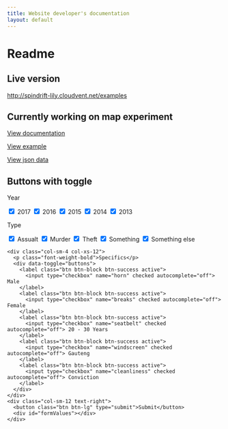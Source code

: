 ```yaml
---
title: Website developer's documentation
layout: default
---
```


# Readme

## Live version

http://spindrift-lily.cloudvent.net/examples

## Currently working on map experiment

[View documentation](/examples/maps/maps-documentation/)

[View example](/examples/maps/maps-example/)

[View json data](/json/maps.json)

## Buttons with toggle

<form class="container">
  <div class="row">
    <div class="col-sm-4 col-xs-12">
      <p class="font-weight-bold">Year</p>
      <div data-toggle="buttons">
        <label class="btn btn-block btn-success active">
          <input type="checkbox" name="oil" checked autocomplete="off"> 2017
        </label>
        <label class="btn btn-block btn-success active">
          <input type="checkbox" name="coolant" checked autocomplete="off"> 2016
        </label>
        <label class="btn btn-block btn-success active">
          <input type="checkbox" name="breakfluid" checked autocomplete="off"> 2015
        </label>
        <label class="btn btn-block btn-success active">
          <input type="checkbox" name="screenwash" checked autocomplete="off"> 2014
        </label>
        <label class="btn btn-block btn-success active">
          <input type="checkbox" name="leaks" checked autocomplete="off"> 2013
        </label>
      </div>
    </div>
    <div class="col-sm-4 col-xs-12">
      <p class="font-weight-bold">Type</p>
      <div data-toggle="buttons">
        <label class="btn btn-block btn-success active">
          <input type="checkbox" name="tyres" checked autocomplete="off"> Assualt
        </label>
        <label class="btn btn-block btn-success active">
          <input type="checkbox" name="wiperblades" checked autocomplete="off"> Murder
        </label>
        <label class="btn btn-block btn-success active">
          <input type="checkbox" name="lights" checked autocomplete="off"> Theft
        </label>
        <label class="btn btn-block btn-success active">
          <input type="checkbox" name="indicators" checked autocomplete="off"> Something
        </label>
        <label class="btn btn-block btn-success active">
          <input type="checkbox" name="cleanliness" checked autocomplete="off"> Something else
        </label>
      </div>
    </div>

    <div class="col-sm-4 col-xs-12">
      <p class="font-weight-bold">Specifics</p>
      <div data-toggle="buttons">
        <label class="btn btn-block btn-success active">
          <input type="checkbox" name="horn" checked autocomplete="off"> Male
        </label>
        <label class="btn btn-block btn-success active">
          <input type="checkbox" name="breaks" checked autocomplete="off"> Female
        </label>
        <label class="btn btn-block btn-success active">
          <input type="checkbox" name="seatbelt" checked autocomplete="off"> 20 - 30 Years
        </label>
        <label class="btn btn-block btn-success active">
          <input type="checkbox" name="windscreen" checked autocomplete="off"> Gauteng
        </label>
        <label class="btn btn-block btn-success active">
          <input type="checkbox" name="cleanliness" checked autocomplete="off"> Conviction
        </label>
      </div>
    </div>
    <div class="col-sm-12 text-right">
      <button class="btn btn-lg" type="submit">Submit</button>
      <div id="formValues"></div>
    </div>

  </div>
</form>


<script>
$('[data-toggle="buttons"] .btn').on('click', function () {
    // toggle style
    $(this).toggleClass('btn-success btn-danger active');
});
</script>
